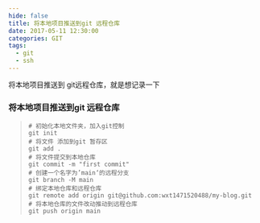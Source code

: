 ```yaml
---
hide: false
title: 将本地项目推送到git 远程仓库
date: 2017-05-11 12:30:00
categories: GIT
tags:
  - git
  - ssh
---
```

将本地项目推送到 git远程仓库，就是想记录一下
<!--more-->
### 将本地项目推送到git 远程仓库

> ```shell
> # 初始化本地文件夹，加入git控制
> git init
> # 将文件 添加到git 暂存区
> git add .
> # 将文件提交到本地仓库
> git commit -m "first commit"
> # 创建一个名字为’main‘的远程分支
> git branch -M main
> # 绑定本地仓库和远程仓库
> git remote add origin git@github.com:wxt1471520488/my-blog.git
> # 将本地仓库的文件改动推动到远程仓库
> git push origin main
> ```

